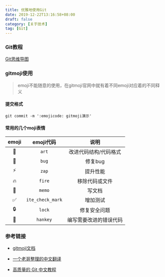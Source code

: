 ```yaml
---
title: 优雅地使用Git
date: 2019-12-22T13:16:58+08:00
draft: false
category: [关于技术]
tag: [Git]
---
```


### Git教程

[Git思维导图][]

### gitmoji使用

> emoji不能随意的使用，在gitmoji官网中就有着不同emoji对应着的不同释义

#### 提交格式

`git commit -m ':emojicode: gitmoji演示'`

#### 常用的几个moji表情

| emoji |      emoji代码     |      说明     |
| :---: | :--------------: | :---------: |
|   🎨  |       `art`      | 改进代码结构/代码格式 |
|   🐛  |       `bug`      |    修复bug    |
|   ⚡️  |       `zap`      |     提升性能    |
|   🔥  |      `fire`      |   移除代码或文件   |
|   📝  |      `memo`      |     写文档     |
|   ✅   | `ite_check_mark` |     增加测试    |
|   🔒  |      `lock`      |    修复安全问题   |
|   💩  |     `hankey`     | 编写需要改进的错误代码 |

### 参考链接

- [gitmoji文档][]

- [一个老哥整理的中文翻译][]

- [高质量的 Git 中文教程][]

​​<!-- +++++++++ 下面是引用式链接 +++++++++ -->

[Git思维导图]: https://www.processon.com/view/link/5c6e2755e4b03334b523ffc3#map

[gitmoji文档]: https://gitmoji.carloscuesta.me/

[一个老哥整理的中文翻译]: https://www.wenjunjiang.win/2016/11/22/gitmoji%E7%9A%84%E4%BD%BF%E7%94%A8/

[高质量的 Git 中文教程]: https://github.com/geeeeeeeeek/git-recipes/wiki
